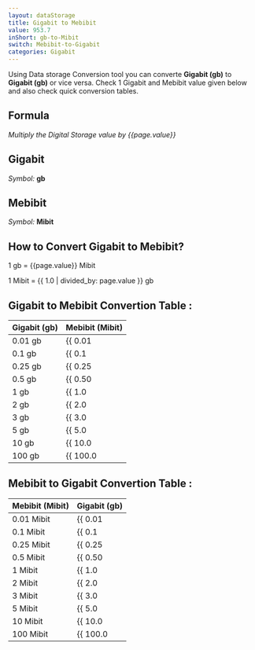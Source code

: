 ```yaml
---
layout: dataStorage
title: Gigabit to Mebibit
value: 953.7
inShort: gb-to-Mibit
switch: Mebibit-to-Gigabit
categories: Gigabit
---
```


Using Data storage Conversion tool you can converte **Gigabit (gb)** to **Gigabit (gb)** or vice versa. Check 1 Gigabit and Mebibit value given below and also check quick conversion tables.

## Formula
*Multiply the Digital Storage value by {{page.value}}*

## Gigabit
*Symbol:* **gb**

## Mebibit
*Symbol:* **Mibit**

## How to Convert Gigabit to Mebibit?

1 gb = {{page.value}} Mibit

1 Mibit = {{ 1.0 | divided_by: page.value }} gb


## Gigabit to Mebibit Convertion Table :

| Gigabit (gb) | Mebibit (Mibit) |
| ---- | ---- |
| 0.01 gb | {{ 0.01 | times: page.value | round: 12 }} Mibit |
| 0.1 gb | {{ 0.1 | times: page.value | round: 12 }} Mibit |
| 0.25 gb | {{ 0.25 | times: page.value | round: 12 }} Mibit |
| 0.5 gb | {{ 0.50 | times: page.value | round: 12 }} Mibit |
| 1 gb | {{ 1.0 | times: page.value | round: 12 }} Mibit |
| 2 gb | {{ 2.0 | times: page.value | round: 12 }} Mibit |
| 3 gb | {{ 3.0 | times: page.value | round: 12 }} Mibit |
| 5 gb | {{ 5.0 | times: page.value | round: 12 }} Mibit |
| 10 gb | {{ 10.0 | times: page.value | round: 12 }} Mibit |
| 100 gb | {{ 100.0 | times: page.value | round: 12 }} Mibit |

## Mebibit to Gigabit Convertion Table :

| Mebibit (Mibit) | Gigabit (gb) |
| ---- | ---- |
| 0.01 Mibit | {{ 0.01 | divided_by: page.value | round: 12 }} gb |
| 0.1 Mibit | {{ 0.1 | divided_by: page.value | round: 12 }} gb |
| 0.25 Mibit | {{ 0.25 | divided_by: page.value | round: 12 }} gb |
| 0.5 Mibit | {{ 0.50 | divided_by: page.value | round: 12 }} gb |
| 1 Mibit | {{ 1.0 | divided_by: page.value | round: 12 }} gb |
| 2 Mibit | {{ 2.0 | divided_by: page.value | round: 12 }} gb |
| 3 Mibit | {{ 3.0 | divided_by: page.value | round: 12 }} gb |
| 5 Mibit | {{ 5.0 | divided_by: page.value | round: 12 }} gb |
| 10 Mibit | {{ 10.0 | divided_by: page.value | round: 12 }} gb |
| 100 Mibit | {{ 100.0 | divided_by: page.value | round: 12 }} gb |


<script>
document.getElementById('selectInput')[10].selected = true
document.getElementById('selectOutput')[7].selected = true
</script>
